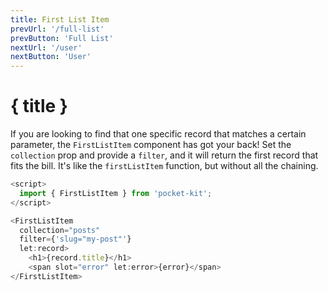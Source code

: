 ```yaml
---
title: First List Item
prevUrl: '/full-list'
prevButton: 'Full List'
nextUrl: '/user'
nextButton: 'User'
---
```


# { title }

If you are looking to find that one specific record that matches a certain parameter, the `FirstListItem` component has got your back! Set the `collection` prop and provide a `filter`, and it will return the first record that fits the bill. It's like the `firstListItem` function, but without all the chaining.

```typescript
<script>
  import { FirstListItem } from 'pocket-kit';
</script>

<FirstListItem
  collection="posts"
  filter={'slug="my-post"'}
  let:record>
    <h1>{record.title}</h1>
    <span slot="error" let:error>{error}</span>
</FirstListItem>
```
